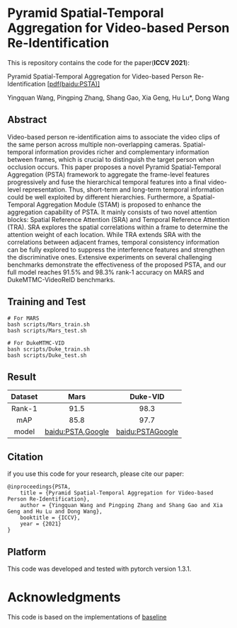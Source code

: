 # Pyramid Spatial-Temporal Aggregation for Video-based Person Re-Identification


This is repository contains the code for the paper(**ICCV 2021**):

Pyramid Spatial-Temporal Aggregation for Video-based Person Re-Identification [[pdf(baidu:PSTA)]](https://pan.baidu.com/s/1UvH70mDUq84m2M6Pxg3Nqw)

Yingquan Wang, Pingping Zhang, Shang Gao, Xia Geng, Hu Lu*, Dong Wang

## Abstract
Video-based person re-identification aims to associate the video clips of the same person across multiple non-overlapping cameras. Spatial-temporal information provides richer and complementary information between frames, which is crucial to distinguish the target person when occlusion occurs. This paper proposes a novel Pyramid Spatial-Temporal Aggregation (PSTA) framework to aggregate the frame-level features progressively and fuse the hierarchical temporal features into a final video-level representation. Thus, short-term and long-term temporal information could be well exploited by different hierarchies. Furthermore, a Spatial-Temporal Aggregation Module (STAM) is proposed to enhance the aggregation capability of PSTA. It mainly consists of two novel attention blocks: Spatial Reference Attention (SRA) and Temporal Reference Attention (TRA). SRA explores the spatial correlations within a frame to determine the attention weight of each location. While TRA extends SRA with the correlations between adjacent frames, temporal consistency information can be fully explored to suppress the interference features and strengthen the discriminative ones. Extensive experiments on several challenging benchmarks demonstrate the effectiveness of the proposed PSTA, and our full model reaches 91.5% and 98.3% rank-1 accuracy on MARS and DukeMTMC-VideoReID benchmarks.

## Training and Test

```
# For MARS
bash scripts/Mars_train.sh 
bash scripts/Mars_test.sh
```

```
# For DukeMTMC-VID
bash scripts/Duke_train.sh
bash scripts/Duke_test.sh
```

## Result
|Dataset | Mars | Duke-VID |
|:--:|:--:|:--:|
|Rank-1|91.5|98.3|
|mAP|85.8|97.7|
|model|[baidu:PSTA](https://pan.baidu.com/s/1Cwj6TGzInDdOJ9Kcs7S9Iw),[Google](https://drive.google.com/file/d/1qI9-CjIW3REiumCp05OmlFbI6G2A0jlz/view?usp=sharing)|[baidu:PSTA](https://pan.baidu.com/s/1hR33gjd6R27Nwn0s4fGShQ)[Google](https://drive.google.com/file/d/1R10VGbLgAiSsxedZ9mPtpTqIXzWVC-56/view?usp=sharing)|


## Citation 

if you use this code for your research, please cite our paper:

```
@inproceedings{PSTA,
	title = {Pyramid Spatial-Temporal Aggregation for Video-based Person Re-Identification},
	author = {Yingquan Wang and Pingping Zhang and Shang Gao and Xia Geng and Hu Lu and Dong Wang},
	booktitle = {ICCV},
	year = {2021}
}
```



## Platform

This code was developed and tested with pytorch version 1.3.1.

# Acknowledgments

This code is based on the implementations of [baseline](https://github.com/yuange250/not_so_strong_baseline_for_video_based_person_reID)

